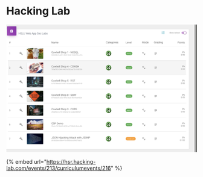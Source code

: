 # Hacking Lab

![](../../.gitbook/assets/image%20%28380%29.png)

{% embed url="https://hsr.hacking-lab.com/events/213/curriculumevents/216" %}







